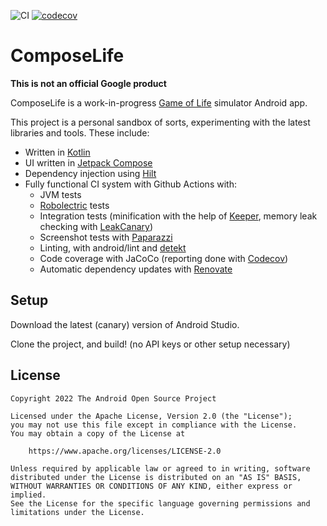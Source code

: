 ![CI](https://github.com/alexvanyo/composelife/actions/workflows/ci.yml/badge.svg)
[![codecov](https://codecov.io/gh/alexvanyo/composelife/branch/main/graph/badge.svg?token=z7yP8Z8xqC)](https://codecov.io/gh/alexvanyo/composelife)

# ComposeLife

**This is not an official Google product**

ComposeLife is a
work-in-progress [Game of Life](https://en.wikipedia.org/wiki/Conway%27s_Game_of_Life) simulator
Android app.

This project is a personal sandbox of sorts, experimenting with the latest libraries and tools.
These include:

- Written in [Kotlin](https://kotlinlang.org/)
- UI written in [Jetpack Compose](https://developer.android.com/jetpack/compose)
- Dependency injection using [Hilt](https://dagger.dev/hilt/)
- Fully functional CI system with Github Actions with:
    - JVM tests
    - [Robolectric](http://robolectric.org/) tests
    - Integration tests (minification with the help of [Keeper](https://slackhq.github.io/keeper/), memory leak checking with [LeakCanary](https://square.github.io/leakcanary/))
    - Screenshot tests with [Paparazzi](https://cashapp.github.io/paparazzi/)
    - Linting, with android/lint and [detekt](https://detekt.dev/)
    - Code coverage with JaCoCo (reporting done with [Codecov](https://about.codecov.io/))
    - Automatic dependency updates with [Renovate](https://docs.renovatebot.com/)

## Setup

Download the latest (canary) version of Android Studio.

Clone the project, and build! (no API keys or other setup necessary)

## License

```
Copyright 2022 The Android Open Source Project

Licensed under the Apache License, Version 2.0 (the "License");
you may not use this file except in compliance with the License.
You may obtain a copy of the License at

    https://www.apache.org/licenses/LICENSE-2.0

Unless required by applicable law or agreed to in writing, software
distributed under the License is distributed on an "AS IS" BASIS,
WITHOUT WARRANTIES OR CONDITIONS OF ANY KIND, either express or implied.
See the License for the specific language governing permissions and
limitations under the License.
```

